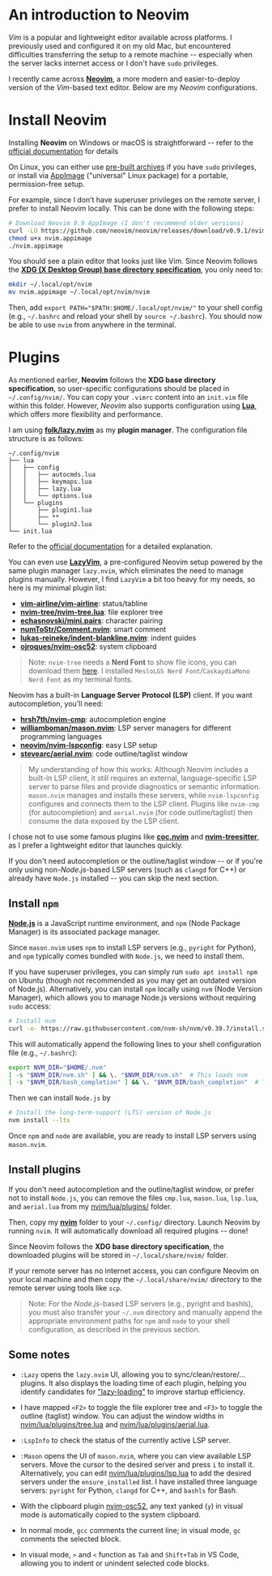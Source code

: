 # An introduction to Neovim

*Vim* is a popular and lightweight editor available across platforms. I previously used and configured it on my old Mac, but encountered difficulties transferring the setup to a remote machine -- especially when the server lacks internet access or I don't have `sudo` privileges.

I recently came across [**Neovim**](https://neovim.io/), a more modern and easier-to-deploy version of the *Vim*-based text editor. Below are my *Neovim* configurations.

# Install Neovim

Installing **Neovim** on Windows or macOS is straightforward -- refer to the [official documentation](https://github.com/neovim/neovim/blob/master/INSTALL.md) for details

On Linux, you can either use [pre-built archives](https://github.com/neovim/neovim/blob/master/INSTALL.md#pre-built-archives-2) if you have `sudo` privileges, or install via [AppImage](https://github.com/neovim/neovim/blob/master/INSTALL.md#appimage-universal-linux-package) ("universal" Linux package) for a portable, permission-free setup.


For example, since I don’t have superuser privileges on the remote server, I prefer to install Neovim locally. This can be done with the following steps:
``` sh
# Download Neovim 0.9 AppImage (I don't recommend older versions)
curl -LO https://github.com/neovim/neovim/releases/download/v0.9.1/nvim.appimage
chmod u+x nvim.appimage
./nvim.appimage
```
You should see a plain editor that looks just like Vim. Since Neovim follows the [**XDG (X Desktop Group) base directory specification**](https://wiki.archlinux.org/title/XDG_Base_Directory), you only need to:
``` sh
mkdir ~/.local/opt/nvim
mv nvim.appimage ~/.local/opt/nvim/nvim
```
Then, add `export PATH="$PATH:$HOME/.local/opt/nvim/"` to your shell config (e.g., `~/.bashrc` and reload your shell by `source ~/.bashrc`). You should now be able to use `nvim` from anywhere in the terminal.


# Plugins

As mentioned earlier, **Neovim** follows the **XDG base directory specification**, so user-specific configurations should be placed in `~/.config/nvim/`. You can copy your `.vimrc` content into an `init.vim` file within this folder. However, *Neovim* also supports configuration using [**Lua**](https://www.lua.org/), which offers more flexibility and performance.

I am using [**folk/lazy.nvim**](https://github.com/folke/lazy.nvim) as my **plugin manager**.  The configuration file structure is as follows:
```
~/.config/nvim
├── lua
│   ├── config
│   │   ├── autocmds.lua
│   │   ├── keymaps.lua
│   │   ├── lazy.lua
│   │   └── options.lua
│   └── plugins
│       ├── plugin1.lua
│       ├── **
│       └── plugin2.lua
└── init.lua
```
Refer to the [official documentation](https://lazy.folke.io/) for a detailed explanation.

You can even use [**LazyVim**](https://www.lazyvim.org/), a pre-configured Neovim setup powered by the same plugin manager `lazy.nvim`, which eliminates the need to manage plugins manually. However, I find `LazyVim` a bit too heavy for my needs, so here is my minimal plugin list:

* [**vim-airline/vim-airline**](https://github.com/vim-airline/vim-airline): status/tabline
* [**nvim-tree/nvim-tree.lua**](https://github.com/nvim-tree/nvim-tree.lua): file explorer tree
* [**echasnovski/mini.pairs**](https://github.com/echasnovski/mini.pairs): character pairing
* [**numToStr/Comment.nvim**](https://github.com/numToStr/Comment.nvim): smart comment
* [**lukas-reineke/indent-blankline.nvim**](https://github.com/lukas-reineke/indent-blankline.nvim): indent guides
* [**ojroques/nvim-osc52**](https://github.com/ojroques/nvim-osc52): system clipboard

> Note: `nvim-tree` needs a **Nerd Font** to show file icons, you can download them [here](https://www.nerdfonts.com/font-downloads). I installed `MesloLGS Nerd Font`/`CaskaydiaMono Nerd Font` as my terminal fonts.

Neovim has a built-in **Language Server Protocol (LSP)** client. If you want autocompletion, you'll need:

* [**hrsh7th/nvim-cmp**](https://github.com/hrsh7th/nvim-cmp): autocompletion engine
* [**williamboman/mason.nvim**](https://github.com/williamboman/mason.nvim): LSP server managers for different programming languages
* [**neovim/nvim-lspconfig**](https://github.com/neovim/nvim-lspconfig): easy LSP setup
* [**stevearc/aerial.nvim**](https://github.com/stevearc/aerial.nvim): code outline/taglist window

> My understanding of how this works: Although Neovim includes a built-in LSP client, it still requires an external, language-specific LSP server to parse files and provide diagnostics or semantic information. `mason.nvim` manages and installs these servers, while `nvim-lspconfig` configures and connects them to the LSP client. Plugins like `nvim-cmp` (for autocompletion) and `aerial.nvim` (for code outline/taglist) then consume the data exposed by the LSP client.

I chose not to use some famous plugins like [**coc.nvim**](https://github.com/neoclide/coc.nvim) and [**nvim-treesitter**](https://github.com/nvim-treesitter/nvim-treesitter), as I prefer a lightweight editor that launches quickly.

If you don't need autocompletion or the outline/taglist window -- or if you're only using non-*Node.js*-based LSP servers (such as `clangd` for C++) or already have `Node.js` installed -- you can skip the next section.


## Install `npm`

[**Node.js**](https://nodejs.org) is a JavaScript runtime environment, and `npm` (Node Package Manager) is its associated package manager.

Since `mason.nvim` uses `npm` to install LSP servers (e.g., `pyright` for Python), and `npm` typically comes bundled with `Node.js`, we need to install them.

If you have superuser privileges, you can simply run `sudo apt install npm` on Ubuntu (though not recommended as you may get an outdated version of Node.js).  Alternatively, you can install `npm` locally using `nvm` (Node Version Manager), which allows you to manage Node.js versions without requiring `sudo` access:
``` sh
# Install nvm
curl -o- https://raw.githubusercontent.com/nvm-sh/nvm/v0.39.7/install.sh | bash
```
This will automatically append the following lines to your shell configuration file (e.g., `~/.bashrc`):
``` sh
export NVM_DIR="$HOME/.nvm"
[ -s "$NVM_DIR/nvm.sh" ] && \. "$NVM_DIR/nvm.sh"  # This loads nvm
[ -s "$NVM_DIR/bash_completion" ] && \. "$NVM_DIR/bash_completion"  # This loads nvm bash_completion
```
Then we can install `Node.js` by
``` sh
# Install the long-term-support (LTS) version of Node.js
nvm install --lts
```

Once `npm` and `node` are available, you are ready to install LSP servers using `mason.nvim`.


## Install plugins

If you don't need autocompletion and the outline/taglist window, or prefer not to install `Node.js`, you can remove the files `cmp.lua`, `mason.lua`, `lsp.lua`, and `aerial.lua` from my [nvim/lua/plugins/](./nvim/lua/plugins/) folder.

Then, copy my [**nvim**](./nvim) folder to your `~/.config/` directory. Launch Neovim by running `nvim`. It will automatically download all required plugins -- done!

Since Neovim follows the **XDG base directory specification**, the downloaded plugins will be stored in `~/.local/share/nvim/` folder.

If your remote server has no internet access, you can configure Neovim on your local machine and then copy the `~/.local/share/nvim/` directory to the remote server using tools like `scp`.

> Note: For the *Node.js*-based LSP servers (e.g., pyright and bashls), you must also transfer your `~/.nvm` directory and manually append the appropriate environment paths for `npm` and `node` to your shell configuration, as described in the previous section.

## Some notes

* `:Lazy` opens the `lazy.nvim` UI, allowing you to sync/clean/restore/... plugins. It also displays the loading time of each plugin, helping you identify candidates for ["lazy-loading"](https://lazy.folke.io/spec/lazy_loading) to improve startup efficiency.

* I have mapped `<F2>` to toggle the file explorer tree and `<F3>` to toggle the outline (taglist) window. You can adjust the window widths in [nvim/lua/plugins/tree.lua](./nvim/lua/plugins/tree.lua) and [nvim/lua/plugins/aerial.lua](./nvim/lua/plugins/aerial.lua).

* `:LspInfo` to check the status of the currently active LSP server.

* `:Mason` opens the UI of `mason.nvim`, where you can view available LSP servers. Move the cursor to the desired server and press `i` to install it. Alternatively, you can edit [nvim/lua/plugins/lsp.lua](./nvim/lua/plugins/lsp.lua) to add the desired servers under the `ensure_installed` list. I have installed three language servers: `pyright` for Python, `clangd` for C++, and `bashls` for Bash.

* With the clipboard plugin [nvim-osc52](https://github.com/ojroques/nvim-osc52), any text yanked (`y`) in visual mode is automatically copied to the system clipboard.

* In normal mode, `gcc` comments the current line; in visual mode, `gc` comments the selected block.

* In visual mode, `>` and `<` function as `Tab` and `Shift+Tab` in VS Code, allowing you to indent or unindent selected code blocks.

